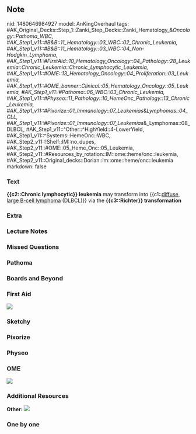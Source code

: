 ## Note
nid: 1480646984927
model: AnKingOverhaul
tags: #AK_Original_Decks::Step_1::Zanki_Step_Decks::Zanki_Hematology_&_Oncology::Pathoma_WBC, #AK_Step1_v11::#B&B::11_Hematology::03_WBC::02_Chronic_Leukemia, #AK_Step1_v11::#B&B::11_Hematology::03_WBC::04_Non-Hodgkin_Lymphoma, #AK_Step1_v11::#FirstAid::10_Hematology_Oncology::04_Pathology::28_Leukemia::Chronic_Leukemia::Chronic_Lymphocytic_Leukemia, #AK_Step1_v11::#OME::13_Hematology_Oncology::04_Proliferation::03_Leukemia, #AK_Step1_v11::#OME_banner::Clinical::05_Hematology_Oncology::05_Leukemia, #AK_Step1_v11::#Pathoma::06_WBC::03_Chronic_Leukemia, #AK_Step1_v11::#Physeo::11_Pathology::10_HemeOnc_Pathology::13_Chronic_Leukemia, #AK_Step1_v11::#Pixorize::01_Immunology::07_Leukemias_&_Lymphomas::04_CLL, #AK_Step1_v11::#Pixorize::01_Immunology::07_Leukemias_&_Lymphomas::08_DLBCL, #AK_Step1_v11::^Other::^HighYield::4-LowerYield, #AK_Step1_v11::^Systems::HemeOnc::WBC, #AK_Step2_v11::!Shelf::IM::no_dupes, #AK_Step2_v11::#OME::05_Heme_Onc::05_Leukemia, #AK_Step2_v11::#Resources_by_rotation::IM::ome::heme/onc::leukemia, #AK_Step2_v11::Original_decks::Dorian::im::ome::heme/onc::leukemia
markdown: false

### Text
<div>
  <b>{{c2::Chronic lymphocytic}} leukemia</b> may transform into
  {{c1::<u>diffuse, large B-cell lymphoma</u> (DLBCL)}} via the
  <b>{{c3::Richter}} transformation</b>
</div>

### Extra


### Lecture Notes


### Missed Questions


### Pathoma


### Boards and Beyond


### First Aid
<img src="tmpLvQOl9.png">

### Sketchy


### Pixorize


### Physeo


### OME
<div class="ome-widget">
  <a href=
  "https://onlinemeded.org/spa/hematology-oncology/leukemia/acquire?ref=anki">
  <img src="_OME_AnkiFlashcards_Lesson_6.png"></a>
</div>

### Additional Resources
<b>Other:</b> <img src="tmpYAZhT6.png" class="resizer">

### One by one

